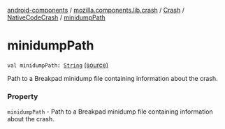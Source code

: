 [android-components](../../../index.md) / [mozilla.components.lib.crash](../../index.md) / [Crash](../index.md) / [NativeCodeCrash](index.md) / [minidumpPath](./minidump-path.md)

# minidumpPath

`val minidumpPath: `[`String`](https://kotlinlang.org/api/latest/jvm/stdlib/kotlin/-string/index.html) [(source)](https://github.com/mozilla-mobile/android-components/blob/master/components/lib/crash/src/main/java/mozilla/components/lib/crash/Crash.kt#L66)

Path to a Breakpad minidump file containing information about the crash.

### Property

`minidumpPath` - Path to a Breakpad minidump file containing information about the crash.